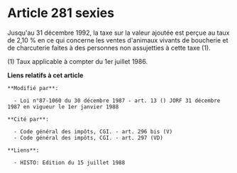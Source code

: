 # Article 281 sexies

Jusqu'au 31 décembre 1992, la taxe sur la valeur ajoutée est perçue au taux de 2,10 % en ce qui concerne les ventes d'animaux
vivants de boucherie et de charcuterie faites à des personnes non assujetties à cette taxe (1).

(1) Taux applicable à compter du 1er juillet 1986.

**Liens relatifs à cet article**

	**Modifié par**:

	  - Loi n°87-1060 du 30 décembre 1987 - art. 13 () JORF 31 décembre 1987 en vigueur le 1er janvier 1988

	**Cité par**:

	  - Code général des impôts, CGI. - art. 296 bis (V)
	  - Code général des impôts, CGI. - art. 297 (VD)

	**Liens**:

	  - HISTO: Edition du 15 juillet 1988

